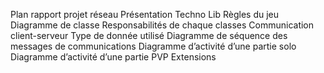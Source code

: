Plan rapport projet réseau
	Présentation
        Techno 
        Lib
        Règles du jeu 
	Diagramme de classe 
	    Responsabilités de chaque classes
	Communication client-serveur
    	Type de donnée utilisé 
    	Diagramme de séquence des messages de communications
	Diagramme d’activité d’une partie solo
	Diagramme d’activité d’une partie PVP
	Extensions 

